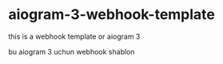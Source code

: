 # aiogram-3-webhook-template

this is a webhook template or aiogram 3

bu aiogram 3 uchun webhook shablon